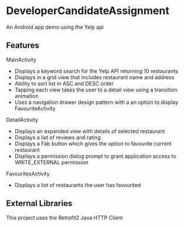 # DeveloperCandidateAssignment
An Android app demo using the Yelp api

Features
--------

MainActivity
- Displays a keyword search for the Yelp API returning 10 restaurants 
- Displays in a grid view that includes restaurant name and address
- Ability to sort list in ASC and DESC order
- Tapping each view takes the user to a detail view using a transition animation
- Uses a navigation drawer design pattern with a an option to display FavouriteActivity

DetailActivity
- Displays an expanded view with details of selected restaurant 
- Displays a list of reviews and rating
- Displays a Fab button which gives the option to favourite current restaurant
- Displays a permission dialog prompt to grant application access to WRITE_EXTERNAL permission

FavouritesActivity
- Displays a list of restaurants the user has favourited

External Libraries
------------------

This project uses the Retrofit2 Java HTTP Client

